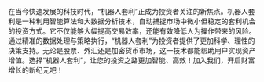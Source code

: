 在当今快速发展的科技时代，“机器人套利”正成为投资者关注的新焦点。机器人套利是一种利用智能算法和大数据分析技术，自动捕捉市场中微小但稳定的套利机会的投资方式。它不仅能够大幅提高交易效率，还能有效降低人为操作带来的风险。通过精准的数据处理与策略执行，“机器人套利”为投资者提供了更加科学、理性的决策支持。无论是股票、外汇还是加密货币市场，这一技术都能帮助用户实现资产增值。选择“机器人套利”，让您的投资之路更加智能、高效！加入我们，开启财富增长的新纪元吧！